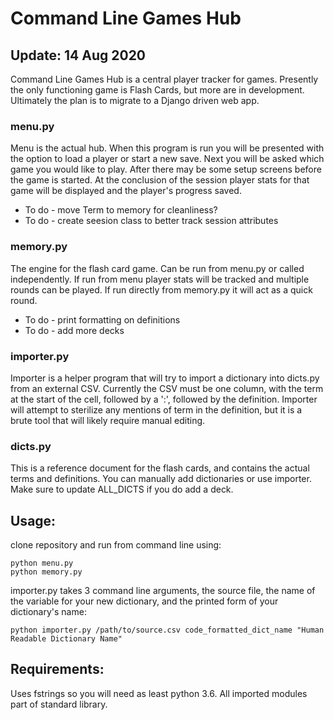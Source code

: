 # Command Line Games Hub

## Update: 14 Aug 2020

Command Line Games Hub is a central player tracker for games. Presently
the only functioning game is Flash Cards, but more are in development. 
Ultimately the plan is to migrate to a Django driven web app.

### menu.py

Menu is the actual hub. When this program is run you will be presented
with the option to load a player or start a new save. Next you will be
asked which game you would like to play. After there may be some setup
screens before the game is started. At the conclusion of the session player stats for that
game will be displayed and the player's progress saved.

* To do - move Term to memory for cleanliness?
* To do - create seesion class to better track session attributes

### memory.py

The engine for the flash card game. Can be run from menu.py or called
independently. If run from menu player stats will be tracked and multiple
rounds can be played. If run directly from memory.py it will act as a
quick round.

* To do - print formatting on definitions
* To do - add more decks
        
### importer.py

Importer is a helper program that will try to import a dictionary into 
dicts.py from an external CSV. Currently the CSV must be one column, with 
the term at the start of the cell, followed by a ':', followed by the
definition. Importer will attempt to sterilize any mentions of term in
the definition, but it is a brute tool that will likely require manual
editing. 

### dicts.py

This is a reference document for the flash cards, and contains the actual
terms and definitions. You can manually add dictionaries or use importer.
Make sure to update ALL_DICTS if you do add a deck.

## Usage:

clone repository and run from command line using:
    
    python menu.py
    python memory.py
    
importer.py takes 3 command line arguments, the source file, the name of the
variable for your new dictionary, and the printed form of your dictionary's 
name:

    python importer.py /path/to/source.csv code_formatted_dict_name "Human Readable Dictionary Name"
    
## Requirements:

Uses fstrings so you will need as least python 3.6. All imported modules
part of standard library.
